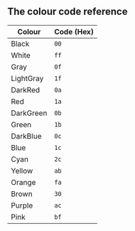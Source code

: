 ## The colour code reference

| Colour | Code (Hex) |
| --     | --         |
| Black  | `00`       |
| White  | `ff`       |
| Gray | `0f` |
| LightGray | `1f` |
| DarkRed | `0a` |
| Red | `1a` |
| DarkGreen   | `0b`       |
| Green   | `1b`       |
| DarkBlue   | `0c`       |
| Blue   | `1c`       |
| Cyan | `2c` |
| Yellow | `ab` |
| Orange | `fa` |
| Brown | `30` |
| Purple | `ac` |
| Pink | `bf` |